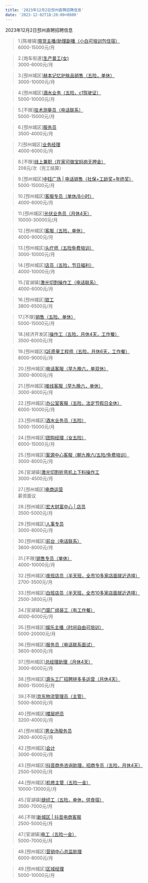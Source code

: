 ```yaml
---
title: '2023年12月2日邳州直聘招聘信息'
date: '2023-12-02T18:20:00+0800'
---
```

2023年12月2日邳州直聘招聘信息
<!--more-->
>1.[陈楼镇][带货主播/助理副播（小白可培训包住宿）](https://www.pizhouzhipin.com/job/32035)<br>
>6000-15000元/月

>2.[炮车街道][生产普工(女)](https://www.pizhouzhipin.com/job/31029)<br>
>3000-6000元/月

>3.[邳州城区][赫本记忆护肤品销售（五险，单休）](https://www.pizhouzhipin.com/job/32361)<br>
>3000-10000元/月

>4.[邳州城区][酒水业务（五险，c1驾驶证）](https://www.pizhouzhipin.com/job/31064)<br>
>5000-10000元/月

>5.[不限][技术测量员（电话联系）](https://www.pizhouzhipin.com/job/22849)<br>
>5000-15000元/月

>6.[邳州城区][服务员](https://www.pizhouzhipin.com/job/32218)<br>
>3500-4000元/月

>7.[邳州城区][业务经理](https://www.pizhouzhipin.com/job/32332)<br>
>4000-6000元/月

>8.[不限][线上兼职（在家可做宝妈岗无押金）](https://www.pizhouzhipin.com/job/28010)<br>
>208元/次（完工结算）

>9.[邳州城区][中钰广场 | 电话销售（社保+工龄奖+年终奖）](https://www.pizhouzhipin.com/job/31855)<br>
>5000-15000元/月

>10.[邳州城区][客服专员（单休/8小时）](https://www.pizhouzhipin.com/job/21955)<br>
>4000-6000元/月

>11.[邳州城区][光伏业务员（月休4天）](https://www.pizhouzhipin.com/job/32243)<br>
>10000-30000元/月

>12.[邳州城区][客服（五险，单休）](https://www.pizhouzhipin.com/job/30882)<br>
>4000-9000元/月

>13.[邳州城区][头疗师（五险免费培训）](https://www.pizhouzhipin.com/job/32174)<br>
>3000-10000元/月

>14.[邳州城区][店员（五险，节日福利）](https://www.pizhouzhipin.com/job/30380)<br>
>4000-10000元/月

>15.[官湖镇][激光切割操作工（电话联系）](https://www.pizhouzhipin.com/job/27239)<br>
>4000-6000元/月

>16.[邳州城区][钳工](https://www.pizhouzhipin.com/job/25978)<br>
>3800-6500元/月

>17.[不限][销售（五险、单休）](https://www.pizhouzhipin.com/job/25237)<br>
>5000-15000元/月

>18.[经济开发区][操作工（五险，月休4天，工作餐）](https://www.pizhouzhipin.com/job/27011)<br>
>3500-6000元/月

>19.[邳州城区][QE质量工程师（五险，月休6天，工作餐）](https://www.pizhouzhipin.com/job/19251)<br>
>8000-9000元/月

>20.[邳州城区][电话客服（早九晚六，单双休）](https://www.pizhouzhipin.com/job/32351)<br>
>3000-8000元/月

>21.[邳州城区][接线客服（早九晚六，单休）](https://www.pizhouzhipin.com/job/32264)<br>
>3000-8000元/月

>22.[邳州城区][办公室客服（五险，法定节假日全休）](https://www.pizhouzhipin.com/job/30881)<br>
>6000-10000元/月

>23.[邳州城区][酒水业务员（五险）](https://www.pizhouzhipin.com/job/24199)<br>
>5000-15000元/月

>24.[邳州城区][团购经理（女五险）](https://www.pizhouzhipin.com/job/26199)<br>
>6000-15000元/月

>25.[邳州城区][案源中心客服（朝九晚六/五险/免费培训）](https://www.pizhouzhipin.com/job/31950)<br>
>3000-8000元/月

>26.[官湖镇][激光切割折弯机上下料操作工](https://www.pizhouzhipin.com/job/32360)<br>
>3000-4500元/月

>27.[邳州城区][电商运营](https://www.pizhouzhipin.com/job/32336)<br>
>薪资面议

>28.[邳州城区][宏大财富中心 | 店员](https://www.pizhouzhipin.com/job/31240)<br>
>3500-5000元/月

>29.[邳州城区][人事专员](https://www.pizhouzhipin.com/job/28548)<br>
>3000-8000元/月

>30.[邳州城区][前台（电话联系）](https://www.pizhouzhipin.com/job/32133)<br>
>3600-8000元/月

>31.[不限][销售专员（单休）](https://www.pizhouzhipin.com/job/32307)<br>
>4000-10000元/月

>32.[邳州城区][夜班店员（半天班，全市10多家店面就近选择）](https://www.pizhouzhipin.com/job/26174)<br>
>2700-3500元/月

>33.[邳州城区][白班店员（半天班，全市10多家店面就近选择）](https://www.pizhouzhipin.com/job/26173)<br>
>2500-3800元/月

>34.[官湖镇][门窗厂组装工（有工作餐）](https://www.pizhouzhipin.com/job/28722)<br>
>4000-6000元/月

>35.[邳州城区][娱乐主播（时间自由可培训）](https://www.pizhouzhipin.com/job/26980)<br>
>5000-20000元/月

>36.[邳州城区][服务员（电话联系面试）](https://www.pizhouzhipin.com/job/32137)<br>
>3600-8000元/月

>37.[邳州城区][总经理助理（月休4天）](https://www.pizhouzhipin.com/job/32362)<br>
>3000-6000元/月

>38.[邳州城区][源头工厂招聘拼多多运营（月休4天）](https://www.pizhouzhipin.com/job/32363)<br>
>8000-15000元/月

>39.[不限][京东物流管理员（主管）](https://www.pizhouzhipin.com/job/416)<br>
>5000-8000元/月

>40.[邳州城区][楼层吧员](https://www.pizhouzhipin.com/job/31640)<br>
>3200-4000元/月

>41.[邳州城区][男女汤服务员](https://www.pizhouzhipin.com/job/31639)<br>
>2600-4000元/月

>42.[邳州城区][会计](https://www.pizhouzhipin.com/job/32315)<br>
>3000-6000元/月

>43.[邳州城区][抖音商务咨询助理，招商专员（五险，月休4天）](https://www.pizhouzhipin.com/job/32279)<br>
>2500-5000元/月

>44.[邳州城区][机修主管（五险一金）](https://www.pizhouzhipin.com/job/15502)<br>
>10000-13000元/月

>45.[官湖镇][缝纫工（五险，单休，供食宿）](https://www.pizhouzhipin.com/job/17265)<br>
>3500-7000元/月

>46.[不限][新城区 | 抖音电商客服](https://www.pizhouzhipin.com/job/32347)<br>
>2500-5000元/月

>47.[官湖镇][电工（五险一金）](https://www.pizhouzhipin.com/job/12166)<br>
>5000-7000元/月

>48.[邳州城区][营销中心总监助理](https://www.pizhouzhipin.com/job/31138)<br>
>6000-8000元/月

>49.[邳州城区][区域经理](https://www.pizhouzhipin.com/job/31066)<br>
>5000-10000元/月

